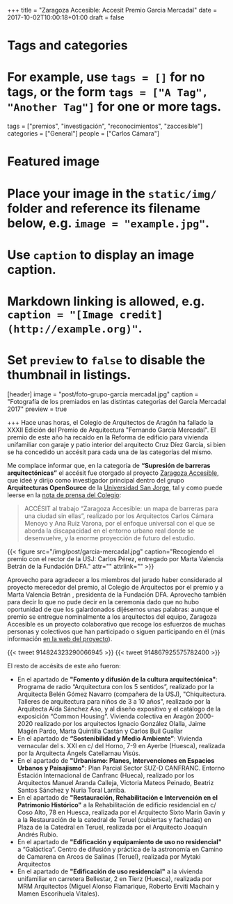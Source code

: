 +++
title = "Zaragoza Accesible: Accesit Premio Garcia Mercadal"
date = 2017-10-02T10:00:18+01:00
draft = false

# Tags and categories
# For example, use `tags = []` for no tags, or the form `tags = ["A Tag", "Another Tag"]` for one or more tags.
tags = ["premios", "investigación", "reconocimientos", "zaccesible"]
categories = ["General"]
people = ["Carlos Cámara"]

# Featured image
# Place your image in the `static/img/` folder and reference its filename below, e.g. `image = "example.jpg"`.
# Use `caption` to display an image caption.
#   Markdown linking is allowed, e.g. `caption = "[Image credit](http://example.org)"`.
# Set `preview` to `false` to disable the thumbnail in listings.
[header]
image = "post/foto-grupo-garcia mercadal.jpg"
caption = "Fotografía de los premiados en las distintas categorías del García Mercadal 2017"
preview = true

+++
Hace unas horas, el Colegio de Arquitectos de Aragón ha fallado la XXXII Edición del Premio de Arquitectura "Fernando García Mercadal". El premio de este año ha recaído en la Reforma de edificio para vivienda unifamiliar con garaje y patio interior del arquitecto Cruz Díez García, si bien se ha concedido un accésit para cada una de las categorías del mismo.

Me complace informar que, en la categoría de **“Supresión de barreras arquitectónicas”** el accésit fue otorgado al proyecto [Zaragoza Accesible](http://zaccesible.usj.es), que ideé y dirijo como investigador principal dentro del grupo **Arquitecturas OpenSource** de la [Universidad San Jorge](http://usj.es), tal y como puede leerse en la [nota de prensa del Colegio](http://www.coaaragon.es/noticia/fallo-del-jurado-xxxii-edicion-del-premio-de-arquitectura-fernando-garcia-mercadal):

> ACCÉSIT al trabajo “Zaragoza Accesible: un mapa de barreras para una ciudad sin ellas”, realizado por los Arquitectos Carlos Cámara Menoyo y Ana Ruiz Varona, por el enfoque universal con el que se aborda la discapacidad en el entorno urbano real donde se desenvuelve, y la enorme proyección de futuro del estudio.

{{< figure src="/img/post/garcia-mercadal.jpg" caption="Recogiendo el premio con el rector de la USJ: Carlos Pérez, entregado por Marta Valencia Betrán de la Fundación DFA." attr="" attrlink="" >}}

Aprovecho para agradecer a los miembros del jurado haber considerado al proyecto merecedor del premio, al Colegio de Arquitectos por el premio y a Marta Valencia Betrán , presidenta de la Fundación DFA. Aprovecho también para decir lo que no pude decir en la ceremonia dado que no hubo oportunidad de que los galardonados dijésemos unas palabras: aunque el premio se entregue nominalmente a los arquitectos del equipo, Zaragoza Accesible es un proyecto colaborativo que recoge los esfuerzos de muchas personas y colectivos que han participado o siguen participando en él (más información [en la web del proyecto](http://zaccesible.usj.es)).

{{< tweet 914824323290066945 >}}
{{< tweet 914867925575782400 >}}

El resto de accésits de este año fueron:

* En el apartado de **"Fomento y difusión de la cultura arquitectónica"**: Programa de radio “Arquitectura con los 5 sentidos”, realizado por la Arquitecta Belén Gómez Navarro (compañera de la USJ), "Chiquitectura. Talleres de arquitectura para niños de 3 a 10 años", realizado por la Arquitecta Aída Sánchez Aso, y al  diseño expositivo y el catálogo de la exposición “Common Housing”. Vivienda colectiva en Aragón 2000-2020 realizado por los arquitectos Ignacio González Olalla, Jaime Magén Pardo, Marta Quintilla Castán y Carlos Buil Guallar
* En el apartado de **“Sostenibilidad y Medio Ambiente”**: Vivienda vernacular del s. XXI en c/ del Horno, 7-9 en Ayerbe (Huesca), realizada por la Arquitecta Ángels Catellarnau Visús.
* En el apartado de **"Urbanismo: Planes, Intervenciones en Espacios Urbanos y Paisajismo"**: Plan Parcial Sector SUZ-D CANFRANC. Entorno Estación Internacional de Canfranc (Hueca), realizado por los Arquitectos Manuel Aranda Calleja, Victoria Mateos Peinado, Beatriz Santos Sánchez y Nuria Toral Larriba.
* En el apartado de **"Restauración, Rehabilitación e Intervención en el Patrimonio Histórico"** a la Rehabilitación de edificio residencial en c/ Coso Alto, 78 en Huesca, realizada por el Arquitecto Sixto Marín Gavín y a la Restauración de la catedral de Teruel (cubiertas y fachadas) en Plaza de la Catedral en Teruel, realizada por el Arquitecto Joaquín Andrés Rubio.
* En el apartado de **"Edificación y equipamiento de uso no residencial"** a “Galáctica”. Centro de difusión y práctica de la astronomía en Camino de Camarena en Arcos de Salinas (Teruel), realizada por Mytaki Arquitectos
* En el apartado de **"Edificación de uso residencial"** a la vivienda unifamiliar en carretera Bellestar, 2 en Tierz (Huesca), realizada por MRM Arquitectos (Miguel Alonso Flamarique, Roberto Erviti Machain y Mamen Escorihuela Vitales).
